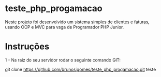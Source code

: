 # teste_php_progamacao

Neste projeto foi desenvolvido um sistema simples de clientes e faturas, usando OOP e MVC para vaga de Programador PHP Junior.

# Instruções

1 - Na raiz do seu servidor rodar o seguinte comando GIT:

git clone https://github.com/brunosigomes/teste_php_progamacao.git teste
